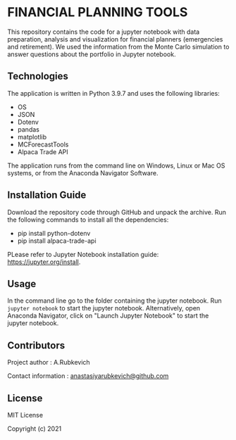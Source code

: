 # FINANCIAL PLANNING TOOLS

This repository contains the code for a jupyter notebook with data preparation, analysis and visualization for financial planners (emergencies and retirement). 
We used the information from the Monte Carlo simulation to answer questions about the portfolio in Jupyter notebook.

## Technologies
The application is written in Python 3.9.7 and uses the following libraries:

* OS
* JSON
* Dotenv 
* pandas 
* matplotlib 
* MCForecastTools 
* Alpaca Trade API


The application runs from the command line on Windows, Linux or Mac OS systems, or from the Anaconda Navigator Software.

## Installation Guide
Download the repository code through GitHub and unpack the archive. Run the following commands to install all the dependencies:

* pip install python-dotenv
* pip install alpaca-trade-api

PLease refer to Jupyter Notebook installation guide: https://jupyter.org/install.

## Usage
In the command line go to the folder containing the jupyter notebook. Run `jupyter notebook` to start the jupyter notebook. Alternatively, open Anaconda Navigator, click on "Launch Jupyter Notebook" to start the jupyter notebook.

## Contributors
Project author : A.Rubkevich

Contact information : anastasiyarubkevich@github.com

## License
MIT License

Copyright (c) 2021